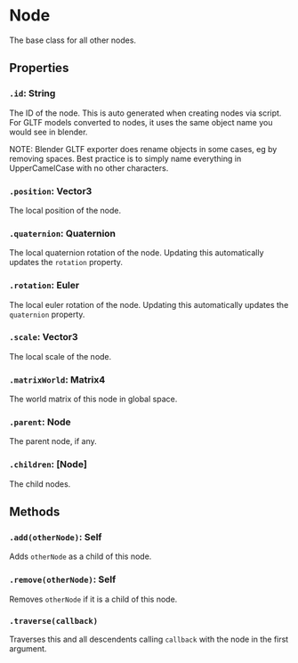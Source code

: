 # Node

The base class for all other nodes.

## Properties

### `.id`: String

The ID of the node. This is auto generated when creating nodes via script. For GLTF models converted to nodes, it uses the same object name you would see in blender.

NOTE: Blender GLTF exporter does rename objects in some cases, eg by removing spaces. Best practice is to simply name everything in UpperCamelCase with no other characters.

### `.position`: Vector3

The local position of the node.

### `.quaternion`: Quaternion

The local quaternion rotation of the node. Updating this automatically updates the `rotation` property.

### `.rotation`: Euler

The local euler rotation of the node. Updating this automatically updates the `quaternion` property.

### `.scale`: Vector3

The local scale of the node.

### `.matrixWorld`: Matrix4

The world matrix of this node in global space.

### `.parent`: Node

The parent node, if any.

### `.children`: [Node]

The child nodes.

## Methods

### `.add(otherNode)`: Self

Adds `otherNode` as a child of this node.

### `.remove(otherNode)`: Self

Removes `otherNode` if it is a child of this node.

### `.traverse(callback)`

Traverses this and all descendents calling `callback` with the node in the first argument.





